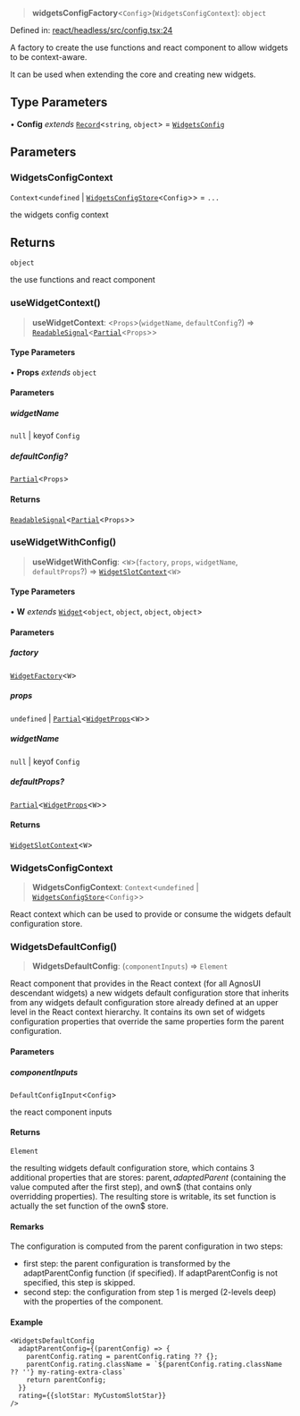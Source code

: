 > **widgetsConfigFactory**\<`Config`\>(`WidgetsConfigContext`): `object`

Defined in: [react/headless/src/config.tsx:24](https://github.com/AmadeusITGroup/AgnosUI/blob/bab0eca94e3aafcc93f8f7aa206b67cf66033335/react/headless/src/config.tsx#L24)

A factory to create the use functions and react component to allow widgets to be context-aware.

It can be used when extending the core and creating new widgets.

## Type Parameters

• **Config** *extends* [`Record`](https://www.typescriptlang.org/docs/handbook/utility-types.html#recordkeys-type)\<`string`, `object`\> = [`WidgetsConfig`](../type-aliases/WidgetsConfig.md)

## Parameters

### WidgetsConfigContext

`Context`\<`undefined` \| [`WidgetsConfigStore`](../type-aliases/WidgetsConfigStore.md)\<`Config`\>\> = `...`

the widgets config context

## Returns

`object`

the use functions and react component

### useWidgetContext()

> **useWidgetContext**: \<`Props`\>(`widgetName`, `defaultConfig`?) => [`ReadableSignal`](https://amadeusitgroup.github.io/tansu/interfaces/ReadableSignal.html)\<[`Partial`](https://www.typescriptlang.org/docs/handbook/utility-types.html#partialtype)\<`Props`\>\>

#### Type Parameters

• **Props** *extends* `object`

#### Parameters

##### widgetName

`null` | keyof `Config`

##### defaultConfig?

[`Partial`](https://www.typescriptlang.org/docs/handbook/utility-types.html#partialtype)\<`Props`\>

#### Returns

[`ReadableSignal`](https://amadeusitgroup.github.io/tansu/interfaces/ReadableSignal.html)\<[`Partial`](https://www.typescriptlang.org/docs/handbook/utility-types.html#partialtype)\<`Props`\>\>

### useWidgetWithConfig()

> **useWidgetWithConfig**: \<`W`\>(`factory`, `props`, `widgetName`, `defaultProps`?) => [`WidgetSlotContext`](../interfaces/WidgetSlotContext.md)\<`W`\>

#### Type Parameters

• **W** *extends* [`Widget`](../interfaces/Widget.md)\<`object`, `object`, `object`, `object`\>

#### Parameters

##### factory

[`WidgetFactory`](../type-aliases/WidgetFactory.md)\<`W`\>

##### props

`undefined` | [`Partial`](https://www.typescriptlang.org/docs/handbook/utility-types.html#partialtype)\<[`WidgetProps`](../type-aliases/WidgetProps.md)\<`W`\>\>

##### widgetName

`null` | keyof `Config`

##### defaultProps?

[`Partial`](https://www.typescriptlang.org/docs/handbook/utility-types.html#partialtype)\<[`WidgetProps`](../type-aliases/WidgetProps.md)\<`W`\>\>

#### Returns

[`WidgetSlotContext`](../interfaces/WidgetSlotContext.md)\<`W`\>

### WidgetsConfigContext

> **WidgetsConfigContext**: `Context`\<`undefined` \| [`WidgetsConfigStore`](../type-aliases/WidgetsConfigStore.md)\<`Config`\>\>

React context which can be used to provide or consume the widgets default configuration store.

### WidgetsDefaultConfig()

> **WidgetsDefaultConfig**: (`componentInputs`) => `Element`

React component that provides in the React context (for all AgnosUI descendant widgets) a new widgets default configuration
store that inherits from any widgets default configuration store already defined at an upper level in the React context hierarchy.
It contains its own set of widgets configuration properties that override the same properties form the parent configuration.

#### Parameters

##### componentInputs

`DefaultConfigInput`\<`Config`\>

the react component inputs

#### Returns

`Element`

the resulting widgets default configuration store, which contains 3 additional properties that are stores:
parent$, adaptedParent$ (containing the value computed after the first step), and own$ (that contains only overridding properties).
The resulting store is writable, its set function is actually the set function of the own$ store.

#### Remarks

The configuration is computed from the parent configuration in two steps:
- first step: the parent configuration is transformed by the adaptParentConfig function (if specified).
If adaptParentConfig is not specified, this step is skipped.
- second step: the configuration from step 1 is merged (2-levels deep) with the properties of the component.

#### Example

```tsx
<WidgetsDefaultConfig
  adaptParentConfig={(parentConfig) => {
    parentConfig.rating = parentConfig.rating ?? {};
    parentConfig.rating.className = `${parentConfig.rating.className ?? ''} my-rating-extra-class`
    return parentConfig;
  }}
  rating={{slotStar: MyCustomSlotStar}}
/>
```
